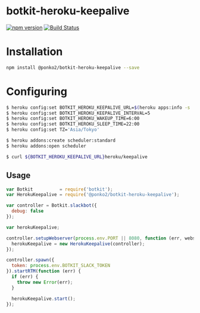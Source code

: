 # botkit-heroku-keepalive

[![npm version](https://badge.fury.io/js/%40ponko2%2Fbotkit-heroku-keepalive.svg)](https://badge.fury.io/js/%40ponko2%2Fbotkit-heroku-keepalive)
[![Build Status](https://travis-ci.org/ponko2/botkit-heroku-keepalive.svg?branch=master)](https://travis-ci.org/ponko2/botkit-heroku-keepalive)

# Installation

```sh
npm install @ponko2/botkit-heroku-keepalive --save
```

# Configuring

```sh
$ heroku config:set BOTKIT_HEROKU_KEEPALIVE_URL=$(heroku apps:info -s | grep web-url | cut -d= -f2)
$ heroku config:set BOTKIT_HEROKU_KEEPALIVE_INTERVAL=5
$ heroku config:set BOTKIT_HEROKU_WAKEUP_TIME=6:00
$ heroku config:set BOTKIT_HEROKU_SLEEP_TIME=22:00
$ heroku config:set TZ='Asia/Tokyo'
```

```sh
$ heroku addons:create scheduler:standard
$ heroku addons:open scheduler
```

```sh
$ curl ${BOTKIT_HEROKU_KEEPALIVE_URL}heroku/keepalive
```

## Usage

```js
var Botkit          = require('botkit');
var HerokuKeepalive = require('@ponko2/botkit-heroku-keepalive');

var controller = Botkit.slackbot({
  debug: false
});

var herokuKeepalive;

controller.setupWebserver(process.env.PORT || 8080, function (err, webserver) {
  herokuKeepalive = new HerokuKeepalive(controller);
});

controller.spawn({
  token: process.env.BOTKIT_SLACK_TOKEN
}).startRTM(function (err) {
  if (err) {
    throw new Error(err);
  }

  herokuKeepalive.start();
});
```
